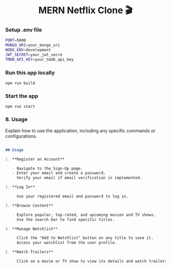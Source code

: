 <h1 align="center">MERN Netflix Clone 🎬</h1>

### Setup .env file

```bash
PORT=5000
MONGO_URI=your_mongo_uri
NODE_ENV=development
JWT_SECRET=your_jwt_secre
TMDB_API_KEY=your_tmdb_api_key
```

### Run this app locally

```shell
npm run build
```

### Start the app

```shell
npm run start
```


### **8. Usage**

Explain how to use the application, including any specific commands or configurations.

```markdown

## Usage

1. **Register an Account**

   - Navigate to the Sign-Up page.
   - Enter your email and create a password.
   - Verify your email if email verification is implemented.

2. **Log In**

   - Use your registered email and password to log in.

3. **Browse Content**

   - Explore popular, top-rated, and upcoming movies and TV shows.
   - Use the search bar to find specific titles.

4. **Manage Watchlist**

   - Click the "Add to Watchlist" button on any title to save it.
   - Access your watchlist from the user profile.

5. **Watch Trailers**

   - Click on a movie or TV show to view its details and watch trailers.



